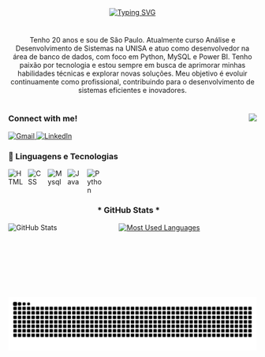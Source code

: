 <div align="center">
    <a href="https://git.io/typing-svg">
        <img src="https://readme-typing-svg.demolab.com?font=Fira+Code&weight=500&size=30&pause=1000&color=&center=true&vCenter=true&random=false&width=524&lines=%E2%8A%B9+Welcome+to+my+profile!+%CB%99%E1%B5%95%CB%99+%E2%8A%B9+" alt="Typing SVG">
    </a>
</div>

#

<p align="center">Tenho 20 anos e sou de São Paulo. Atualmente curso Análise e Desenvolvimento de Sistemas na UNISA e atuo como desenvolvedor na área de banco de dados, com foco em Python, MySQL e Power BI.
Tenho paixão por tecnologia e estou sempre em busca de aprimorar minhas habilidades técnicas e explorar novas soluções. Meu objetivo é evoluir continuamente como profissional, contribuindo para o desenvolvimento de sistemas eficientes e inovadores.</p>

#

<img align="right"  height="200px" 
src="https://media1.giphy.com/media/v1.Y2lkPTc5MGI3NjExcm53bWJrcHdtYXZiZXU3MWV0eGNuODU0MmxwbXk1aW05eTEzYWJpZCZlcD12MV9pbnRlcm5hbF9naWZfYnlfaWQmY3Q9Zw/RMwgs5kZqkRyhF24KK/giphy.gif">

<h3 align="left">Connect with me!</h3>
    </a>

<a href="mailto:Nicolas.pinheiro7@gmail.com" target="_blank">
  <img src="https://img.shields.io/badge/Gmail-D14836?style=for-the-badge&logo=gmail&logoColor=white" alt="Gmail"/>
    <a href="https://www.linkedin.com/in/nicolaspinheirodasilva" target="_blank">
  <img src="https://img.shields.io/badge/LinkedIn-0077B5?style=for-the-badge&logo=linkedin&logoColor=white" alt="LinkedIn"/>
</a>
    
</p>

### 🤖 Linguagens e Tecnologias

<img 
    align="left" 
    alt="HTML"
    title="HTML" 
    width="30px" 
    style="padding-right: 10px;" 
    src="https://cdn.jsdelivr.net/gh/devicons/devicon@latest/icons/html5/html5-original.svg" 
/>

<img 
    align="left" 
    alt="CSS" 
    title="CSS"
    width="30px" 
    style="padding-right: 10px;" 
    src="https://cdn.jsdelivr.net/gh/devicons/devicon@latest/icons/css3/css3-original.svg" 
/>
<img 
    align="left" 
    alt="Mysql"
    title="Mysql" 
    width="30px" 
    style="padding-right: 10px;" 
    src="https://cdn.jsdelivr.net/gh/devicons/devicon@latest/icons/mysql/mysql-original.svg" />
<img 
    align="left" 
    alt="Java"
    title="Java" 
    width="30px" 
    style="padding-right: 10px;" 
    src="https://cdn.jsdelivr.net/gh/devicons/devicon@latest/icons/java/java-original.svg" />
<img 
    align="left" 
    alt="Python" 
    title="Python"
    width="30px" 
    style="padding-right: 10px;" 
    src="https://cdn.jsdelivr.net/gh/devicons/devicon@latest/icons/python/python-original.svg" 
/>

<br/>
<br/>

#

<div style="text-align: center;" align="center">
  <h3>* GitHub Stats *</h3>
  <img 
    align="left" 
    alt="GitHub Stats" 
    height="150" 
    style="padding-right: 10px;" 
    src="https://github-readme-stats.vercel.app/api?username=nicolaspsilva6&show_icons=true&theme=tokyonight&include_all_commits=true&locale=pt-br" 
  />
</p>

  <a href="https://github.com/mari4souza/github-readme-stats">
    <img 
    src="https://github-readme-stats-git-masterrstaa-rickstaa.vercel.app/api/top-langs/?username=nicolaspsilva6&line_height=10&card_width=290&layout=compact&hide_title=false&count_private=true&langs_count=4&show_icons=true&title_color=FF00F6&hide=html,scss,less&bg_color=000&text_color=8B8B8B&border_radius=3&border_color=561760&count_private=true" alt="Most Used Languages">
  </a>
</div>


#


<picture align="left">
  <source media="(prefers-color-scheme: dark)" srcset="https://raw.githubusercontent.com/nicolaspsilva6/nicolaspsilva6/output/github-contribution-grid-snake-dark.svg">
  <source media="(prefers-color-scheme: light)" srcset="https://raw.githubusercontent.com/nicolaspsilva6/nicolaspsilva6/output/github-contribution-grid-snake-dark.svg">
  <img align="left" alt="github contribution grid snake animation" src="https://raw.githubusercontent.com/nicolaspsilva6/nicolaspsilva6/output/github-contribution-grid-snake.svg">
</picture>

